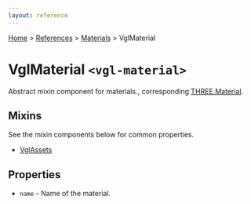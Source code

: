 ```yaml
---
layout: reference
---
```

[Home](..) &gt; [References](.) &gt; [Materials](.#materials) &gt; VglMaterial
# VglMaterial `<vgl-material>`
Abstract mixin component for materials., corresponding [THREE.Material](https://threejs.org/docs/index.html#api/materials/Material).
## Mixins
See the mixin components below for common properties.
* [VglAssets](vgl-assets)

## Properties
* `name` - Name of the material.
